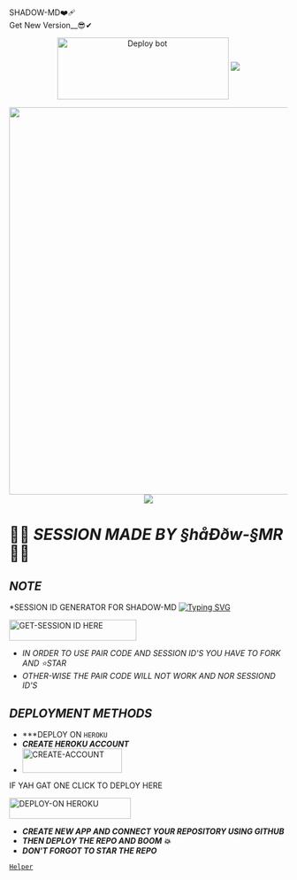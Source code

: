 SHADOW-MD❤️‍🩹
<br>
Get New Version__😎✔
  
  <p align="center">
<a href="https://github.com/spartaspice/shadow-md.git" target="blank"><img align="center" src="https://i.imgur.com/cxaSEWe.png" alt="Deploy bot" height="112" width="310" /></a>
     
<img src="https://user-images.githubusercontent.com/73097560/115834477-dbab4500-a447-11eb-908a-139a6edaec5c.gif">
   <p align="center">
<a href="https://github.com/spartaspice/shadow-md.git">
    <img src="https://files.catbox.moe/nn3szf.jpg" width="700px">
  </a>
<img src="[https://files.catbox.moe/nn3szf.jpg](https://files.catbox.moe/d4yz5c.jpg)">



# 👨‍💻 *SESSION MADE BY §håÐðw-§MR* 👨‍💻


## *NOTE*
*SESSION ID GENERATOR FOR SHADOW-MD 
[![Typing SVG](https://readme-typing-svg.herokuapp.com?font=Rockstar-ExtraBold&color=blue&lines=𝗦𝗘𝗦𝗦𝗜𝗢𝗡+𝗜𝗗+𝗦𝗜𝗧𝗘+𝗜𝗦+𝗛𝗘𝗥𝗘)](https://git.io/typing-svg)
 


  <a href="https://session-generator--by-shadow-583ae988587e.herokuapp.com/pair"><img title="GET-SESSION ID HERE" src="https://img.shields.io/badge/GET-SESSION ID HERE-h?color=green&style=for-the-badge&logo=nike" width="230" height="38.45"/></a></p>

-   *IN ORDER TO USE PAIR CODE AND SESSION ID'S YOU HAVE TO FORK AND ⭐STAR*
- *OTHER-WISE THE PAIR CODE WILL NOT WORK AND NOR SESSIOND ID'S*


## *DEPLOYMENT METHODS*
- ***DEPLOY ON `HEROKU`
- ***CREATE HEROKU  ACCOUNT***
-    
   <a href="https://signup.heroku.com/"><img title="CREATE-ACCOUNT" src="https://img.shields.io/badge/CREATE-ACCOUNT-h?color=purple&style=for-the-badge&logo=heroku" width="180" height="43.45"/></a></p>

IF YAH GAT ONE CLICK TO DEPLOY HERE

<a href=" https://dashboard.heroku.com/new?button-url=https://github.com/spartaspice/shadow-md&template=https://github.com/spartaspice/shadow-md "><img title="DEPLOY-ON HEROKU" src="https://img.shields.io/badge/DEPLOY-ON HEROKU-h?color=purple&style=for-the-badge&logo=heroku" width="220" height="38.45"/></a></p>

- ***CREATE NEW APP AND CONNECT YOUR REPOSITORY USING GITHUB***
- ***THEN DEPLOY THE REPO AND BOOM 💥***
- ***DON'T FORGOT TO STAR THE REPO***



[`Helper`](https://wa.me/+254742215053?text=Session_Problem😢)
